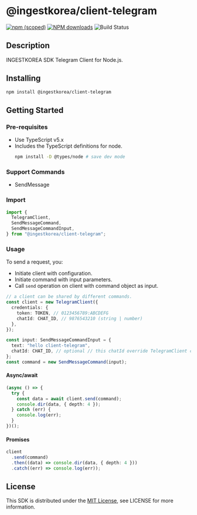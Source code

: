# @ingestkorea/client-telegram

[![npm (scoped)](https://img.shields.io/npm/v/@ingestkorea/client-telegram?style=flat-square)](https://www.npmjs.com/package/@ingestkorea/client-telegram)
[![NPM downloads](https://img.shields.io/npm/dm/@ingestkorea/client-telegram?style=flat-square)](https://www.npmjs.com/package/@ingestkorea/client-telegram)
![Build Status](https://codebuild.ap-northeast-2.amazonaws.com/badges?uuid=eyJlbmNyeXB0ZWREYXRhIjoiL3FHUm5hQWFuSFFHUTZ0bUx2WXI5Z2trcDdsM1F6ZE9rU21LN2lTTmxWQUZHY2k4cTU2Ri9rTWwybUFISkU0MWdCODJPS21TZXl1V3hNenp0S3B3Tll3PSIsIml2UGFyYW1ldGVyU3BlYyI6Ik5sUnlRRXRycGROTENsaEoiLCJtYXRlcmlhbFNldFNlcmlhbCI6MX0%3D&branch=main)

## Description

INGESTKOREA SDK Telegram Client for Node.js.

## Installing

```sh
npm install @ingestkorea/client-telegram
```

## Getting Started

### Pre-requisites

- Use TypeScript v5.x
- Includes the TypeScript definitions for node.
  ```sh
  npm install -D @types/node # save dev mode
  ```

### Support Commands

- SendMessage

### Import

```ts
import {
  TelegramClient,
  SendMessageCommand,
  SendMessageCommandInput,
} from "@ingestkorea/client-telegram";
```

### Usage

To send a request, you:

- Initiate client with configuration.
- Initiate command with input parameters.
- Call `send` operation on client with command object as input.

```ts
// a client can be shared by different commands.
const client = new TelegramClient({
  credentials: {
    token: TOKEN, // 0123456789:ABCDEFG
    chatId: CHAT_ID, // 9876543210 (string | number)
  },
});

const input: SendMessageCommandInput = {
  text: "hello client-telegram",
  chatId: CHAT_ID, // optional // this chatId override TelegramClient config
};
const command = new SendMessageCommand(input);
```

#### Async/await

```ts
(async () => {
  try {
    const data = await client.send(command);
    console.dir(data, { depth: 4 });
  } catch (err) {
    console.log(err);
  }
})();
```

#### Promises

```ts
client
  .send(command)
  .then((data) => console.dir(data, { depth: 4 }))
  .catch((err) => console.log(err));
```

## License

This SDK is distributed under the [MIT License](https://opensource.org/licenses/MIT), see LICENSE for more information.
